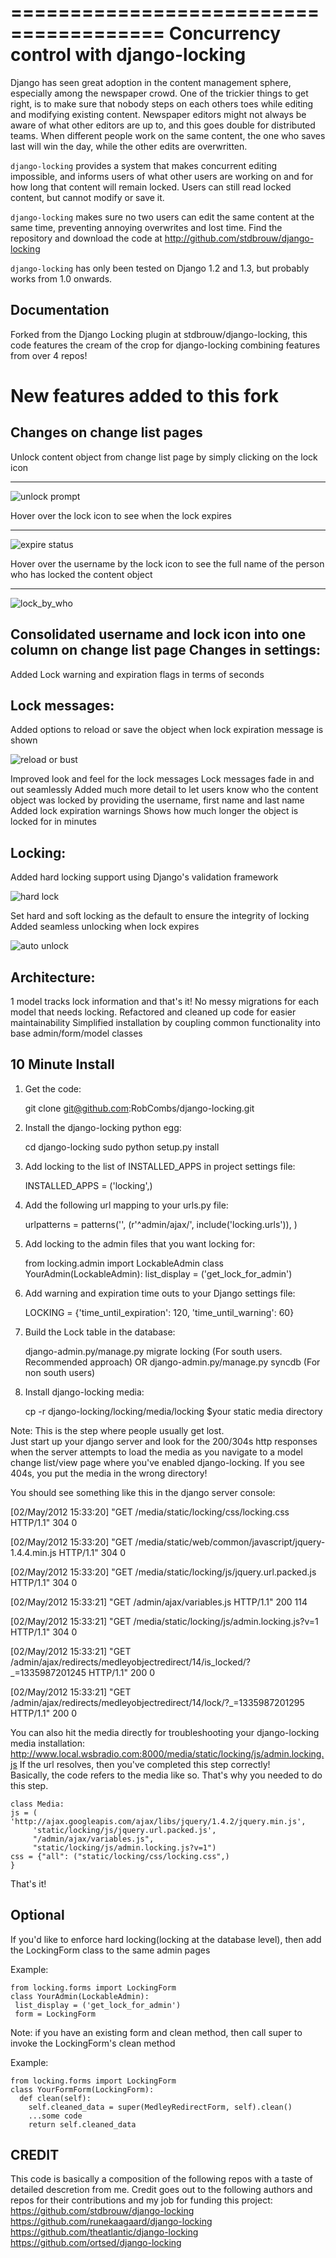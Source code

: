=======================================
Concurrency control with django-locking
=======================================

Django has seen great adoption in the content management sphere, especially among the newspaper crowd. One of the trickier things to get right, is to make sure that nobody steps on each others toes while editing and modifying existing content. Newspaper editors might not always be aware of what other editors are up to, and this goes double for distributed teams. When different people work on the same content, the one who saves last will win the day, while the other edits are overwritten.

`django-locking` provides a system that makes concurrent editing impossible, and informs users of what other users are working on and for how long that content will remain locked. Users can still read locked content, but cannot modify or save it.

``django-locking`` makes sure no two users can edit the same content at the same time, preventing annoying overwrites and lost time. Find the repository and download the code at http://github.com/stdbrouw/django-locking

``django-locking`` has only been tested on Django 1.2 and 1.3, but probably works from 1.0 onwards.

Documentation
-------------
Forked from the Django Locking plugin at stdbrouw/django-locking, this code features the cream of the crop for django-locking combining features from over 4 repos!

New features added to this fork
===============================
Changes on change list pages
----------------------------
    
Unlock content object from change list page by simply clicking on the lock icon
_______________________________________________________________________________

![unlock prompt](https://github.com/RobCombs/django-locking/raw/master/docs/screenshots/unlock_prompt.png)

Hover over the lock icon to see when the lock expires
_____________________________________________________

![expire status](https://github.com/RobCombs/django-locking/raw/master/docs/screenshots/expire_status.png)

Hover over the username by the lock icon to see the full name of the person who has locked the content object 
_____________________________________________________________________________________________________________

![lock_by_who](https://github.com/RobCombs/django-locking/raw/master/docs/screenshots/lock_by_who.png)


Consolidated username and lock icon into one column on change list page
Changes in settings:
----------------------------

Added Lock warning and expiration flags in terms of seconds

Lock messages:
----------------------------

Added options to reload or save the object when lock expiration message is shown

![reload or bust](https://github.com/RobCombs/django-locking/raw/master/docs/screenshots/reload_or_bust.png)

Improved look and feel for the lock messages
Lock messages fade in and out seamlessly
Added much more detail to let users know who the content object was locked by providing the username, first name and last name
Added lock expiration warnings
Shows how much longer the object is locked for in minutes

Locking:
----------------------------

 Added hard locking support using Django's validation framework

![hard lock](https://github.com/RobCombs/django-locking/raw/master/docs/screenshots/hard_lock.png)

 Set hard and soft locking as the default to ensure the integrity of locking
 Added seamless unlocking when lock expires

![auto unlock](https://github.com/RobCombs/django-locking/raw/master/docs/screenshots/auto_unlock.png)


Architecture:
----------------------------

1 model tracks lock information and that's it!  No messy migrations for each model that needs locking.
Refactored and cleaned up code for easier maintainability
 Simplified installation by coupling common functionality into base admin/form/model classes


10 Minute Install
-----------------

1) Get the code:

    git clone git@github.com:RobCombs/django-locking.git

2) Install the django-locking python egg:
    
    cd django-locking
    sudo python setup.py install

3) Add locking to the list of INSTALLED_APPS in project settings file:

    INSTALLED_APPS = ('locking',)
    
4) Add the following url mapping to your urls.py file:

    urlpatterns = patterns('',
    (r'^admin/ajax/', include('locking.urls')),
    )

5) Add locking to the admin files that you want locking for:

    from locking.admin import LockableAdmin
    class YourAdmin(LockableAdmin):
       list_display = ('get_lock_for_admin')

6) Add warning and expiration time outs to your Django settings file:

    LOCKING = {'time_until_expiration': 120, 'time_until_warning': 60}


7) Build the Lock table in the database:

    django-admin.py/manage.py migrate locking (For south users. Recommended approach) OR
    django-admin.py/manage.py syncdb (For non south users)

8) Install django-locking media:

    cp -r django-locking/locking/media/locking $your static media directory

Note: This is the step where people usually get lost.  
Just start up your django server and look for the 200/304s http responses when the server attempts to load the media 
as you navigate to a model change list/view page where you've enabled django-locking. If you see 404s, you put the media in the wrong directory! 

You should see something like this in the django server console:

[02/May/2012 15:33:20] "GET /media/static/locking/css/locking.css HTTP/1.1" 304 0

[02/May/2012 15:33:20] "GET /media/static/web/common/javascript/jquery-1.4.4.min.js HTTP/1.1" 304 0

[02/May/2012 15:33:20] "GET /media/static/locking/js/jquery.url.packed.js HTTP/1.1" 304 0

[02/May/2012 15:33:21] "GET /admin/ajax/variables.js HTTP/1.1" 200 114

[02/May/2012 15:33:21] "GET /media/static/locking/js/admin.locking.js?v=1 HTTP/1.1" 304 0

[02/May/2012 15:33:21] "GET /admin/ajax/redirects/medleyobjectredirect/14/is_locked/?_=1335987201245 HTTP/1.1" 200 0

[02/May/2012 15:33:21] "GET /admin/ajax/redirects/medleyobjectredirect/14/lock/?_=1335987201295 HTTP/1.1" 200 0


You can also hit the media directly for troubleshooting your django-locking media installation: 
http://www.local.wsbradio.com:8000/media/static/locking/js/admin.locking.js
If the url resolves, then you've completed this step correctly!  
Basically, the code refers to the media like so.  That's why you needed to do this step.

    class Media:
    js = ( 'http://ajax.googleapis.com/ajax/libs/jquery/1.4.2/jquery.min.js', 
         'static/locking/js/jquery.url.packed.js',
         "/admin/ajax/variables.js",
         "static/locking/js/admin.locking.js?v=1")
    css = {"all": ("static/locking/css/locking.css",)
    }

That's it!

Optional
--------
If you'd like to enforce hard locking(locking at the database level), then add the LockingForm class to the same admin pages

Example:

    from locking.forms import LockingForm
    class YourAdmin(LockableAdmin):
     list_display = ('get_lock_for_admin')
     form = LockingForm
     
Note: if you have an existing form and clean method, then call super to invoke the LockingForm's clean method

Example:

    from locking.forms import LockingForm
    class YourFormForm(LockingForm):
      def clean(self):
        self.cleaned_data = super(MedleyRedirectForm, self).clean()
        ...some code
        return self.cleaned_data

CREDIT
------
This code is basically a composition of the following repos with a taste of detailed descretion from me. Credit goes out to the following authors and repos for their contributions
and my job for funding this project:
https://github.com/stdbrouw/django-locking
https://github.com/runekaagaard/django-locking
https://github.com/theatlantic/django-locking
https://github.com/ortsed/django-locking